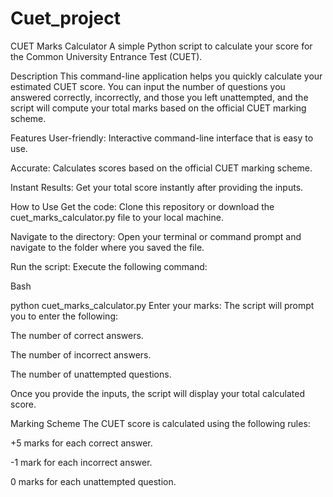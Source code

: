 # Cuet_project
CUET Marks Calculator
A simple Python script to calculate your score for the Common University Entrance Test (CUET).

Description
This command-line application helps you quickly calculate your estimated CUET score. You can input the number of questions you answered correctly, incorrectly, and those you left unattempted, and the script will compute your total marks based on the official CUET marking scheme.

Features
User-friendly: Interactive command-line interface that is easy to use.

Accurate: Calculates scores based on the official CUET marking scheme.

Instant Results: Get your total score instantly after providing the inputs.

How to Use
Get the code: Clone this repository or download the cuet_marks_calculator.py file to your local machine.

Navigate to the directory: Open your terminal or command prompt and navigate to the folder where you saved the file.

Run the script: Execute the following command:

Bash

python cuet_marks_calculator.py
Enter your marks: The script will prompt you to enter the following:

The number of correct answers.

The number of incorrect answers.

The number of unattempted questions.

Once you provide the inputs, the script will display your total calculated score.

Marking Scheme
The CUET score is calculated using the following rules:

+5 marks for each correct answer.

-1 mark for each incorrect answer.

0 marks for each unattempted question.
